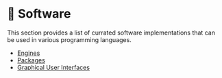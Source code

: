 # 💾 Software

This section provides a list of currated software implementations that can be used in various programming languages.

* [Engines](./engines.md)
* [Packages](./packages.md)
* [Graphical User Interfaces](./gui.md)